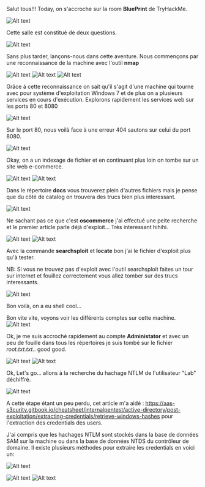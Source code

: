Salut tous!!!
Today, on s'accroche sur la room **BluePrint** de TryHackMe.

![Alt text](image/blueprint0.png)

Cette salle est constitué de deux questions.

![Alt text](image/blueprint1.png)

Sans plus tarder, lançons-nous dans cette aventure. Nous commençons par une reconnaissance de la machine avec l'outil **nmap**

![Alt text](image/blueprint2.png)
![Alt text](image/blueprint3.png)
![Alt text](image/blueprint4.png)

Grâce à cette reconnaissance on sait qu'il s'agit d'une machine qui tourne avec pour système d'exploitation Windows 7 et de plus on a plusieurs services en cours d'exécution. Explorons rapidement les services web sur les ports 80 et 8080

![Alt text](image/blueprint5.png)

Sur le port 80, nous voilà face à une erreur 404 sautons sur celui du port 8080.

![Alt text](image/blueprint6.png)

Okay, on a un indexage de fichier et en continuant plus loin on tombe sur un site web e-commerce.

![Alt text](image/blueprint7.png)
![Alt text](image/blueprint8.png)

Dans le répertoire **docs** vous trouverez plein d'autres fichiers mais je pense que du côté de catalog on trouvera des trucs bien plus interessant.

![Alt text](image/blueprint9.png)

Ne sachant pas ce que c'est **oscommerce** j'ai effectué une peite recherche et le premier article parle déjà d'exploit... Très interessant hihihi.

![Alt text](image/blueprint10.png)
![Alt text](image/blueprint11.png)

Avec la commande **searchsploit** et **locate** bon j'ai le fichier d'exploit plus qu'à tester.

NB: Si vous ne trouvez pas d'exploit avec l'outil searchsploit faites un tour sur internet et fouillez correctement vous allez tomber sur des trucs interessants.

![Alt text](image/blueprint12.png)

Bon voilà, on a eu shell cool...

Bon vite vite, voyons voir les différents comptes sur cette machine.
![Alt text](image/blueprint13.png)

Ok, je me suis accroché rapidement au compte **Administator** et avec un peu de fouille dans tous les répertoires je suis tombé sur le fichier *root.txt.txt*.. good good.

![Alt text](image/blueprint14.png)
![Alt text](image/blueprint15.png)

Ok, Let's go... allons à la recherche du hachage NTLM de l'utilisateur "Lab" déchiffré.

![Alt text](image/blueprint16.png)

A cette étape étant un peu perdu, cet article m'a aidé : https://aas-s3curity.gitbook.io/cheatsheet/internalpentest/active-directory/post-exploitation/extracting-credentials/retrieve-windows-hashes pour l'extraction des credentials des users.

J'ai compris que les hachages NTLM sont stockés dans la base de données SAM sur la machine ou dans la base de données NTDS du contrôleur de domaine. Il existe plusieurs méthodes pour extraire les credentials en voici un:

![Alt text](image/blueprint17.png)

![Alt text](image/blueprint18.png)
![Alt text](image/blueprint19.png)
